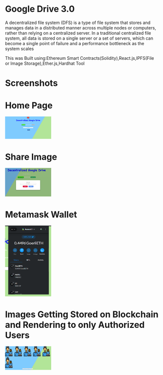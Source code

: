 # Google Drive 3.0

A decentralized file system (DFS) is a type of file system that stores and manages data in a distributed manner across multiple nodes or computers, rather than relying on a centralized server. In a traditional centralized file system, all data is stored on a single server or a set of servers, which can become a single point of failure and a performance bottleneck as the system scales

This was Built using:Ethereum Smart Contracts(Solidity),React.js,IPFS(File or Image Storage),Ether.js,Hardhat Tool

# Screenshots


# Home Page
<img src="https://github.com/richiehydra/Decentralized-File-System/blob/main/images/Screenshot%202023-07-23%20024044.png" width="30%"></img> 

# Share Image
<img src="https://github.com/richiehydra/Decentralized-File-System/blob/main/images/Screenshot%202023-07-23%20024131.png" width="30%"></img>

# Metamask Wallet
<img src="https://github.com/richiehydra/Decentralized-File-System/blob/main/images/Screenshot%202023-07-23%20024334.png" width="30%"></img> 

# Images Getting Stored on Blockchain and Rendering to only Authorized Users
<img src="https://github.com/richiehydra/Decentralized-File-System/blob/main/images/Screenshot%202023-07-23%20024747.png" width="30%"></img> 

